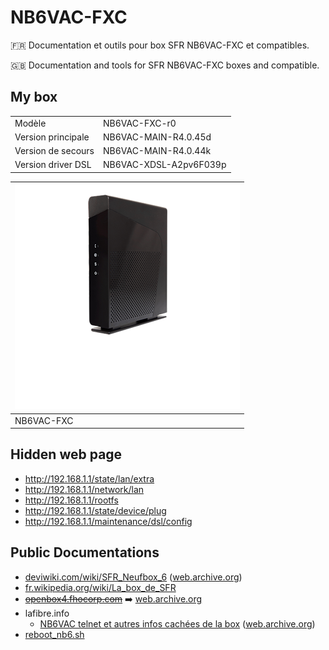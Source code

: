# NB6VAC-FXC

:fr: Documentation et outils pour box SFR NB6VAC-FXC et compatibles.

:gb: Documentation and tools for SFR NB6VAC-FXC boxes and compatible.


## My box

|  |   |
|-----------------------|------------------------|
| Modèle                | NB6VAC-FXC-r0          |
| Version principale    | NB6VAC-MAIN-R4.0.45d   |
| Version de secours    | NB6VAC-MAIN-R4.0.44k   |
| Version driver DSL    | NB6VAC-XDSL-A2pv6F039p |

| ![home_sb1](img/home_sb1.png) |
|--|
| NB6VAC-FXC |


## Hidden web page

* http://192.168.1.1/state/lan/extra
* http://192.168.1.1/network/lan
* http://192.168.1.1/rootfs
* http://192.168.1.1/state/device/plug
* http://192.168.1.1/maintenance/dsl/config


## Public Documentations

* [deviwiki.com/wiki/SFR_Neufbox_6](https://deviwiki.com/wiki/SFR_Neufbox_6) ([web.archive.org](https://web.archive.org/web/20230131163452/https://deviwiki.com/wiki/SFR_Neufbox_6))
* [fr.wikipedia.org/wiki/La_box_de_SFR](https://fr.wikipedia.org/wiki/La_box_de_SFR)
* ~~[openbox4.fhocorp.com](http://openbox4.fhocorp.com/doc/)~~ ➡️ [web.archive.org](https://web.archive.org/web/20220309022737/http://openbox4.fhocorp.com/doc/)
* lafibre.info
  * [NB6VAC telnet et autres infos cachées de la box](https://lafibre.info/sfr-la-fibre/nb6vac-telnet-et-autres-infos-cachees-de-la-box/) ([web.archive.org](https://web.archive.org/web/20230131164850/https://lafibre.info/sfr-la-fibre/nb6vac-telnet-et-autres-infos-cachees-de-la-box/))
* [reboot_nb6.sh](https://gist.github.com/notFloran/5788412/revisions)

